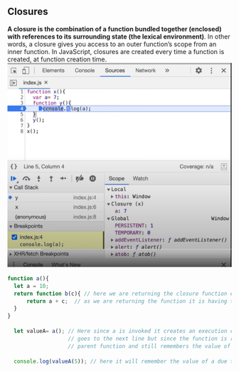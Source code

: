 ## Closures

**A closure is the combination of a function bundled together (enclosed) with references to its surrounding state (the lexical environment)**. In other words, a closure gives you access to an outer function’s scope from an inner function. In JavaScript, closures are created every time a function is created, at function creation time.
![](../images/core-js-02.png)
```js
function a(){
  let a = 10;
  return function b(c){ // here we are returning the closure function enclosed with the             environment             (lexical scope)
      return a + c;  // as we are returning the function it is having the value of a too but hasnt done anything yet with it
  }
}

  let valueA= a(); // Here since a is invoked it creates an execution context but that gets deleted when it 
                   // goes to the next line but since the function is returned it creates a closure on to the 
                   // parent function and still remembers the value of a due to closure. 
                   
  console.log(valueA(5)); // here it will remember the value of a due to closure 
```

